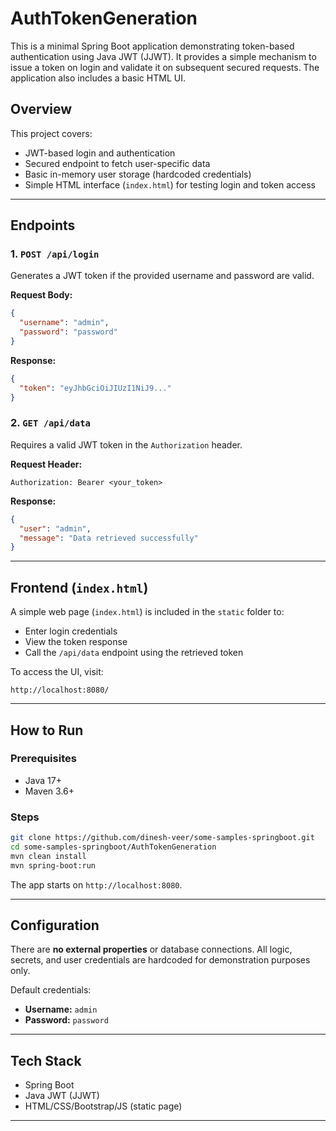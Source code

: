 
# AuthTokenGeneration

This is a minimal Spring Boot application demonstrating token-based authentication using Java JWT (JJWT). It provides a simple mechanism to issue a token on login and validate it on subsequent secured requests. The application also includes a basic HTML UI.

## Overview

This project covers:

* JWT-based login and authentication
* Secured endpoint to fetch user-specific data
* Basic in-memory user storage (hardcoded credentials)
* Simple HTML interface (`index.html`) for testing login and token access

---

## Endpoints

### 1. `POST /api/login`

Generates a JWT token if the provided username and password are valid.

**Request Body:**

```json
{
  "username": "admin",
  "password": "password"
}
```

**Response:**

```json
{
  "token": "eyJhbGciOiJIUzI1NiJ9..."
}
```

### 2. `GET /api/data`

Requires a valid JWT token in the `Authorization` header.

**Request Header:**

```
Authorization: Bearer <your_token>
```

**Response:**

```json
{
  "user": "admin",
  "message": "Data retrieved successfully"
}
```

---

## Frontend (`index.html`)

A simple web page (`index.html`) is included in the `static` folder to:

* Enter login credentials
* View the token response
* Call the `/api/data` endpoint using the retrieved token

To access the UI, visit:

```
http://localhost:8080/
```

---

## How to Run

### Prerequisites

* Java 17+
* Maven 3.6+

### Steps

```bash
git clone https://github.com/dinesh-veer/some-samples-springboot.git
cd some-samples-springboot/AuthTokenGeneration
mvn clean install
mvn spring-boot:run
```

The app starts on `http://localhost:8080`.

---

## Configuration

There are **no external properties** or database connections. All logic, secrets, and user credentials are hardcoded for demonstration purposes only.

Default credentials:

* **Username:** `admin`
* **Password:** `password`

---

## Tech Stack

* Spring Boot
* Java JWT (JJWT)
* HTML/CSS/Bootstrap/JS (static page)

---


